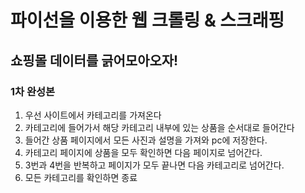 # 파이선을 이용한 웹 크롤링 & 스크래핑 
## 쇼핑몰 데이터를 긁어모아오자!

### 1차 완성본
1. 우선 사이트에서 카테고리를 가져온다
2. 카테고리에 들어가서 해당 카테고리 내부에 있는 상품을 순서대로 들어간다
3. 들어간 상품 페이지에서 모든 사진과 설명을 가져와 pc에 저장한다.
4. 카테고리 페이지에 상품을 모두 확인하면 다음 페이지로 넘어간다.
5. 3번과 4번을 반복하고 페이지가 모두 끝나면 다음 카테고리로 넘어간다.
6. 모든 카테고리를 확인하면 종료
